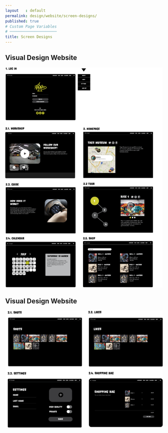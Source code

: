 ```yaml
---
layout   : default
permalink: design/website/screen-designs/
published: true
# Custom Page Variables
# ─────────────────────
title: Screen Designs
---
```

<div class="container">
<div class="row">
<h2>Visual Design Website</h2>
<img src="../../assets/Images/WB_screen.png">
</div>
</div>

<div class="row">
<h2>Visual Design Website</h2>
<img src="../../assets/Images/WB_screen2.png">
</div>
</div>